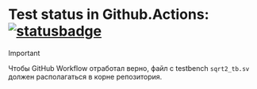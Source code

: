 # Test status in Github.Actions: [![statusbadge](../../actions/workflows/classroom.yml/badge.svg?branch=main&event=workflow_dispatch)](../../actions/workflows/classroom.yml)

> [!IMPORTANT]
> Чтобы GitHub Workflow отработал верно, файл с testbench `sqrt2_tb.sv` должен располагаться в корне репозитория.
